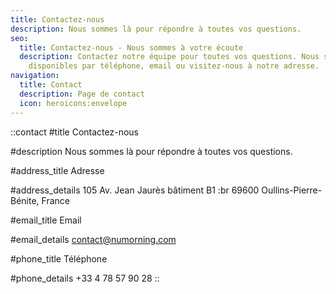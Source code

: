 ```yaml
---
title: Contactez-nous
description: Nous sommes là pour répondre à toutes vos questions.
seo:
  title: Contactez-nous - Nous sommes à votre écoute
  description: Contactez notre équipe pour toutes vos questions. Nous sommes
    disponibles par téléphone, email ou visitez-nous à notre adresse.
navigation:
  title: Contact
  description: Page de contact
  icon: heroicons:envelope
---
```


::contact
#title
Contactez-nous

#description
Nous sommes là pour répondre à toutes vos questions.

#address_title
Adresse

#address_details
105 Av. Jean Jaurès bâtiment B1 :br 69600 Oullins-Pierre-Bénite, France

#email_title
Email

#email_details
<contact@numorning.com>

#phone_title
Téléphone

#phone_details
+33 4 78 57 90 28
::
